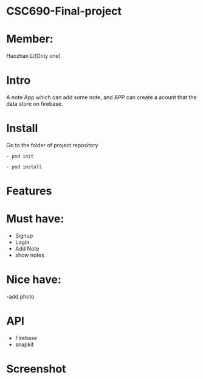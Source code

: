 # CSC690-Final-project

# Member:
Haozhan Li(Only one)

# Intro
A note App which can add some note, and APP can create a acount that the data store on firebase.

# Install  

Go to the folder of project repository

  `- pod init`

  `- pod install`

# Features

# Must have:
- Signup
- Login
- Add Note
- show notes

# Nice have:
-add photo



# API
- Firebase
- snapkit

# Screenshot





